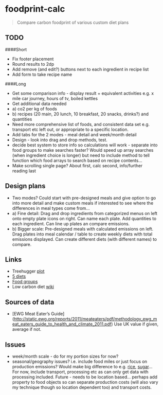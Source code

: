 foodprint-calc
==============

> Compare carbon foodprint of various custom diet plans

## TODO
####Short
+ Fix footer placement
+ Round results to 2dp
+ Add remove (and edit?) buttons next to each ingredient in recipe list
+ Add form to take recipe name


####Long
+ Get some comparison info - display result + equivalent activities e.g. x mile car journey, hours of tv, boiled kettles
+ Get additional data needed
+	a) co2 per kg of foods
+	b) recipes (20 main, 20 lunch, 10 breakfast, 20 snacks, drinks?) and quantities
+ Need more comprehensive list of foods, and consistent data set e.g. transport etc left out, or appropriate to a specific location. 
+ Add tabs for the 2 modes - meal detail and week/month detail
+ Design - look into drag and drop methods, test.
+ decide best system to store info so calculations will work - separate into food groups to make searches faster? Would speed up array searches (when ingredient choice is longer) but need to include method to tell function which food arrays to search based on recipe contents…
+ Make scrolling single page? About first, calc second, info/further reading last


## Design plans
+ Two modes? Could start with pre-designed meals and give option to go into more detail and make custom meals if interested to see where the differences in meal types come from… 
+ 	a) Fine detail: Drag and drop ingredients from categorized menus on left onto empty plate icons on right. Can name each plate. Add quantities to each ingredient. Can line up plates an compare emissions.
+ 	b) Bigger scale: Pre-designed meals with calculated emissions on left. Drag plates into meal calendar / table to create weekly diets with total emissions displayed. Can create different diets (with different names) to compare.


## Links
+ Treehugger [plot](http://www.treehugger.com/green-food/meat-eaters-guide-get-to-know-the-carbon-footprint-of-your-diet-lamb-beef-cheese-are-the-worst.html)
+ [5 diets](http://shrinkthatfootprint.com/food-carbon-footprint-diet)
+ [Food groups](http://fivepercent.us/2008/05/29/link-relative-climate-impact-of-red-meat-vs-other-food-types/)
+ Low carbon diet [wiki](http://en.wikipedia.org/wiki/Low_carbon_diet)

## Sources of data
+ [EWG Meat Eater’s Guide] (http://static.ewg.org/reports/2011/meateaters/pdf/methodology_ewg_meat_eaters_guide_to_health_and_climate_2011.pdf) Use UK value if given, average if not.

## Issues
- week/month scale - do for my portion sizes for now?
- seasonal/geography issues? i.e. include food miles or just focus on production emissions? Would make big difference to e.g. [rice](http://en.wikipedia.org/wiki/Rice#Production), [sugar](http://en.wikipedia.org/wiki/Sugarcane#Production)… For now, include transport, processing etc as can only get data with processing included. Future - needs to be location based… perhaps add property to food objects so can separate production costs (will also vary my technique though so location dependent too) and transport costs.
